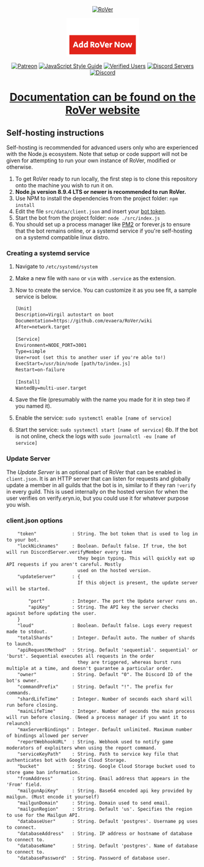 <p align="center">
    <a href="https://eryn.io/RoVer/"><img src="/assets/Logo_Text.svg" alt="RoVer" height="150" /></a>
</p>

<p align="center">
    <a href="https://discordapp.com/oauth2/authorize?client_id=298796807323123712&scope=bot&permissions=402656264"><img src="/assets/Add_RoVer.png" alt="Add" /></a>
</p>

<p align="center">
  <a href="https://www.patreon.com/erynlynn"><img src="http://i.imgur.com/dujYlAK.png" alt="Patreon"></a>
  <a href="https://standardjs.com"><img src="https://img.shields.io/badge/code_style-standard-brightgreen.svg" alt="JavaScript Style Guide"></a>
  <a href="https://eryn.io/RoVer"><img src="https://img.shields.io/badge/verified%20users-3.2M%2B-brightgreen.svg" alt="Verified Users"></a>
  <a href="https://eryn.io/RoVer"><img src="https://img.shields.io/badge/total%20servers-101K%2B-brightgreen.svg" alt="Discord Servers"></a>
  <br>
  <a href="https://discord.gg/7yfwrat"><img src="https://img.shields.io/discord/425800792679645204.svg" alt="Discord"></a>
</p>

<h1 align="center"><a href="https://rover.link/#readme">Documentation can be found on the RoVer website</a></h1>

## Self-hosting instructions
Self-hosting is recommended for advanced users only who are experienced with the Node.js ecosystem. Note that setup or code support will not be given for attempting to run your own instance of RoVer, modified or otherwise.

1. To get RoVer ready to run locally, the first step is to clone this repository onto the machine you wish to run it on.
2. **Node.js version 8.9.4 LTS or newer is recommended to run RoVer.**
3. Use NPM to install the dependencies from the project folder: `npm install`
4. Edit the file `src/data/client.json` and insert your [bot token](https://discordapp.com/developers/applications/me).
5. Start the bot from the project folder: `node ./src/index.js`
6. You should set up a process manager like [PM2](http://pm2.keymetrics.io/) or forever.js to ensure that the bot remains online, or a systemd service if you're self-hosting on a systemd compatible linux distro.

### Creating a systemd service

1. Navigate to `/etc/systemd/system`
2. Make a new file with `nano` or `vim` with `.service` as the extension.
3. Now to create the service. You can customize it as you see fit, a sample service is below.
   ```
   [Unit]
   Description=Virgil autostart on boot
   Documentation=https://github.com/evaera/RoVer/wiki
   After=network.target

   [Service]
   Environment=NODE_PORT=3001
   Type=simple
   User=root (set this to another user if you're able to!)
   ExecStart=/usr/bin/node [path/to/index.js]
   Restart=on-failure

   [Install]
   WantedBy=multi-user.target
   ```

4. Save the file (presumably with the name you made for it in step two if you named it).
5. Enable the service: `sudo systemctl enable [name of service]`
6. Start the service: `sudo systemctl start [name of service]`
6b. If the bot is not online, check the logs with `sudo journalctl -eu [name of service]`

### Update Server

The *Update Server* is an optional part of RoVer that can be enabled in `client.json`. It is an HTTP server that can listen for requests and globally update a member in all guilds that the bot is in, similar to if they ran `!verify` in every guild. This is used internally on the hosted version for when the user verifies on verify.eryn.io, but you could use it for whatever purpose you wish.

### client.json options

```
    "token"             : String. The bot token that is used to log in to your bot.
    "lockNicknames"     : Boolean. Default false. If true, the bot will run DiscordServer.verifyMember every time
                          they begin typing. This will quickly eat up API requests if you aren't careful. Mostly
                          used on the hosted version.
    "updateServer"      : {
                          If this object is present, the update server will be started.

        "port"          : Integer. The port the Update server runs on.
        "apiKey"        : String. The API key the server checks against before updating the user.
    }
    "loud"              : Boolean. Default false. Logs every request made to stdout.
    "totalShards"       : Integer. Default auto. The number of shards to launch.
    "apiRequestMethod"  : String. Default 'sequential'. sequential' or 'burst'. Sequential executes all requests in the order
                          they are triggered, whereas burst runs multiple at a time, and doesn't guarantee a particular order.
    "owner"             : String. Default "0". The Discord ID of the bot's owner.
    "commandPrefix"     : String. Default "!". The prefix for commands.
    "shardLifeTime"     : Integer. Number of seconds each shard will run before closing.
    "mainLifeTime"      : Integer. Number of seconds the main process will run before closing. (Need a process manager if you want it to relaunch)
    "maxServerBindings" : Integer. Default unlimited. Maximum number of bindings allowed per server
    "reportWebhookURL"  : String. Webhook used to notify game moderators of exploiters when using the report command.
    "serviceKeyPath"    : String. Path to service key file that authenticates bot with Google Cloud Storage.
    "bucket"            : String. Google Cloud Storage bucket used to store game ban information.
    "fromAddress"       : String. Email address that appears in the 'From' field.
    "mailgunApiKey"     : String. Base64 encoded api key provided by mailgun. (Must encode it yourself)
    "mailgunDomain"     : String. Domain used to send email.
    "mailgunRegion"     : String. Default 'us'. Specifies the region to use for the Mailgun API.
    "databaseUser"      : String. Default 'postgres'. Username pg uses to connect.
    "databaseAddress"   : String. IP address or hostname of database to connect to.
    "databaseName"      : String. Default 'postgres'. Name of database to connect to.
    "databasePassword"  : String. Password of database user.
```

